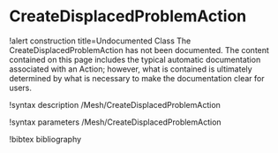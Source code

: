 <!-- MOOSE Documentation Stub: Remove this when content is added. -->

# CreateDisplacedProblemAction

!alert construction title=Undocumented Class
The CreateDisplacedProblemAction has not been documented. The content contained on this page includes the
typical automatic documentation associated with an Action; however, what is contained is ultimately
determined by what is necessary to make the documentation clear for users.

!syntax description /Mesh/CreateDisplacedProblemAction

!syntax parameters /Mesh/CreateDisplacedProblemAction

!bibtex bibliography
